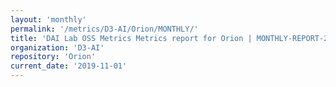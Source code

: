 ```yaml
---
layout: 'monthly'
permalink: '/metrics/D3-AI/Orion/MONTHLY/'
title: 'DAI Lab OSS Metrics Metrics report for Orion | MONTHLY-REPORT-2019-11-01'
organization: 'D3-AI'
repository: 'Orion'
current_date: '2019-11-01'
---
```

